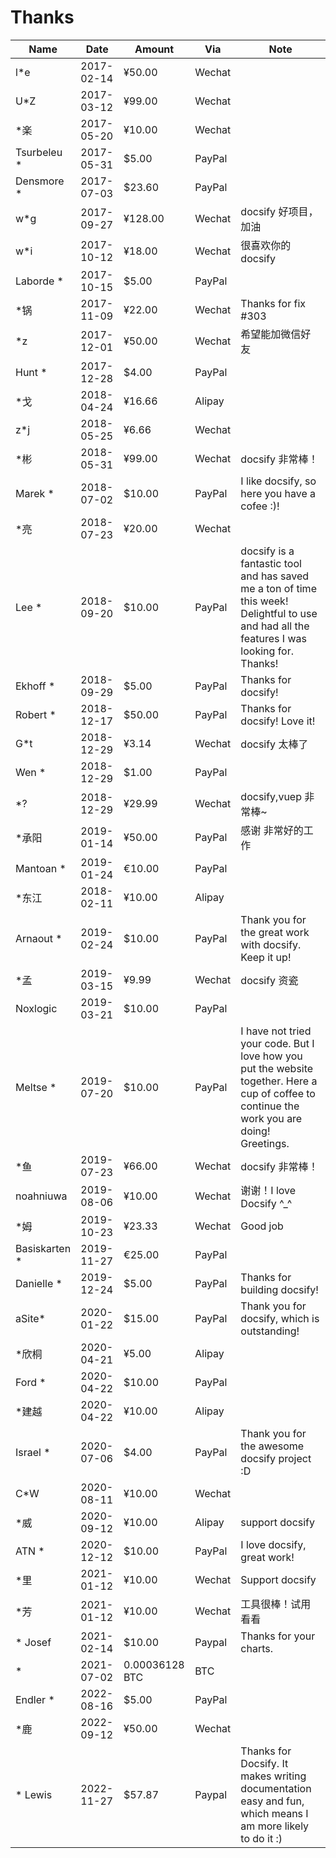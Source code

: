 # Thanks

| Name         | Date       | Amount  | Via    | Note                 |
| ------------ | ---------- | ------- | ------ | -------------------- |
| l\*e         | 2017-02-14 | ¥50.00  | Wechat |                      |
| U\*Z         | 2017-03-12 | ¥99.00  | Wechat |                      |
| \*楽         | 2017-05-20 | ¥10.00  | Wechat |                      |
| Tsurbeleu \* | 2017-05-31 | $5.00   | PayPal |                      |
| Densmore \*  | 2017-07-03 | $23.60  | PayPal |                      |
| w\*g         | 2017-09-27 | ¥128.00 | Wechat | docsify 好项目，加油 |
| w\*i         | 2017-10-12 | ¥18.00  | Wechat | 很喜欢你的 docsify   |
| Laborde \*   | 2017-10-15 | $5.00   | PayPal |                      |
| \*锅         | 2017-11-09 | ¥22.00  | Wechat | Thanks for fix #303  |
| \*z          | 2017-12-01 | ¥50.00  | Wechat | 希望能加微信好友     |
| Hunt \*      | 2017-12-28 | $4.00   | PayPal |                      |
| \*戈         | 2018-04-24 | ¥16.66  | Alipay |                      |
| z\*j         | 2018-05-25 | ¥6.66   | Wechat |                      |
| \*彬         | 2018-05-31 | ¥99.00  | Wechat | docsify 非常棒！     |
| Marek \* | 2018-07-02 | $10.00 | PayPal | I like docsify, so here you have a cofee :)! |
| \*亮 | 2018-07-23 | ¥20.00 | Wechat | |
| Lee \* |2018-09-20 | $10.00 | PayPal | docsify is a fantastic tool and has saved me a ton of time this week! Delightful to use and had all the features I was looking for. Thanks! |
| Ekhoff \* | 2018-09-29 | $5.00 | PayPal | Thanks for docsify! |
| Robert \* | 2018-12-17| $50.00 | PayPal| Thanks for docsify! Love it!	| 
| G\*t | 2018-12-29|  ¥3.14 | Wechat | docsify 太棒了 |
| Wen \* | 2018-12-29|  $1.00 | PayPal |   |
| \*\? |  2018-12-29| ¥29.99 | Wechat | docsify,vuep 非常棒~ | 
| \*承阳 |  2019-01-14 | ¥50.00 | PayPal | 感谢 非常好的工作 | 
| Mantoan \* | 2019-01-24 | €10.00 | PayPal | |
| \*东江         | 2018-02-11 | ¥10.00| Alipay |                      |
| Arnaout \* | 2019-02-24 |   $10.00 | PayPal | Thank you for the great work with docsify. Keep it up! |
| \*孟 | 2019-03-15 | ¥9.99 | Wechat | docsify 资瓷 |
| Noxlogic | 2019-03-21 |  $10.00 | PayPal |  |
| Meltse \*  | 2019-07-20 |  $10.00 | PayPal | 	I have not tried your code. But I love how you put the website together. Here a cup of coffee to continue the work you are doing! Greetings. |
| \*鱼         | 2019-07-23| ¥66.00  | Wechat |       docsify 非常棒！               |
| noahniuwa        | 2019-08-06 | ¥10.00  | Wechat |    谢谢！I love Docsify ^_^               |
| \*姆 | 2019-10-23 | ¥23.33 | Wechat | Good job |
| Basiskarten \* | 2019-11-27 | €25.00 | PayPal | |
| Danielle \* | 2019-12-24 |  $5.00 | PayPal | Thanks for building docsify!	 |
| aSite\* | 2020-01-22 | $15.00 | PayPal | Thank you for docsify, which is outstanding!	|
| \*欣桐         | 2020-04-21 | ¥5.00| Alipay |                      |
| Ford \* | 2020-04-22 | $10.00 | PayPal | 	|
| \*建越        | 2020-04-22 | ¥10.00| Alipay |                      |
| Israel \* | 2020-07-06 | $4.00 | PayPal | Thank you for the awesome docsify project :D		|
| C\*W |  2020-08-11| ¥10.00 | Wechat | | 
|\*威       | 2020-09-12 | ¥10.00| Alipay | support docsify |
| ATN \* | 2020-12-12 | $10.00 | PayPal | I love docsify, great work!	|
| \*里 |  2021-01-12| ¥10.00 | Wechat | Support docsify | 
| \*芳 |  2021-01-12| ¥10.00 | Wechat | 工具很棒！试用看看 | 
|\* Josef |  2021-02-14| $10.00 | Paypal |Thanks for your charts.| 
| * |  2021-07-02| 0.00036128 BTC | BTC |  | 
| Endler \* | 2022-08-16 |  $5.00 | PayPal | 	 |
| \*鹿         | 2022-09-12 | ¥50.00  | Wechat |                     |
|\* Lewis |  2022-11-27| $57.87 | Paypal |Thanks for Docsify. It makes writing documentation easy and fun, which means I am more likely to do it :) | 
